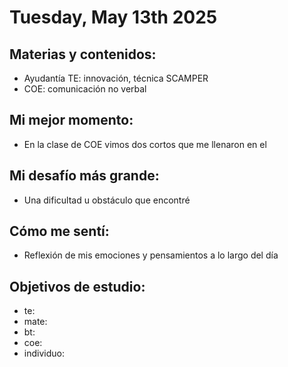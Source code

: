 # Tuesday, May 13th 2025

## Materias y contenidos:
- Ayudantía TE: innovación, técnica SCAMPER
- COE: comunicación no verbal
## Mi mejor momento:
- En la clase de COE vimos dos cortos que me llenaron en el 

## Mi desafío más grande:
- Una dificultad u obstáculo que encontré

## Cómo me sentí:
- Reflexión de mis emociones y pensamientos a lo largo del día

## Objetivos de estudio:
- te:
- mate:
- bt:
- coe:
- individuo:
